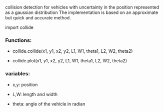 collision detection for vehicles with uncertainty in the position represented as a gaussian distribution
The implementation is based on an approximate but quick and accurate method.

import collide

### Functions:

* collide.collide(x1, y1, x2, y2, L1, W1, theta1, L2, W2, theta2)

* collide.plot(x1, y1, x2, y2, L1, W1, theta1, L2, W2, theta2)

### variables:

* x,y: position

* L,W: length and width

* theta: angle of the vehicle in radian